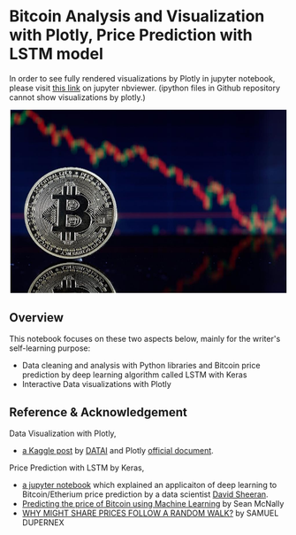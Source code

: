 # Bitcoin Analysis and Visualization with Plotly, Price Prediction with LSTM model
In order to see fully rendered visualizations by Plotly in jupyter notebook, please visit [this link](https://nbviewer.jupyter.org/github/AsunaMasuda/Bitcoin_plotly_keras/tree/master/Bitcoin%20Analysis%20and%20Visualization%20with%20Plotly,%20Price%20Prediction%20with%20Keras.ipynb) on jupyter nbviewer. (ipython files in Github repository cannot show visualizations by plotly.)

<p align="center"><img src = "https://github.com/AsunaMasuda/Bitcoin_plotly_keras/blob/master/bit_image.jpg" width=500></p>

## Overview
This notebook focuses on these two aspects below, mainly for the writer's self-learning purpose:

- Data cleaning and analysis with Python libraries and Bitcoin price prediction by deep learning algorithm called LSTM with Keras
- Interactive Data visualizations with Plotly


## Reference & Acknowledgement
Data Visualization with Plotly,
- [a Kaggle post](https://www.kaggle.com/kanncaa1/plotly-tutorial-for-beginners) by [DATAI](https://www.kaggle.com/kanncaa1) and Plotly [official document](https://plot.ly/python/).

Price Prediction with LSTM by Keras,
- [a jupyter notebook](https://github.com/dashee87/blogScripts/blob/master/Jupyter/2017-11-20-predicting-cryptocurrency-prices-with-deep-learning.ipynb) which explained an applicaiton of deep learning to Bitcoin/Etherium price prediction by a data scientist [David Sheeran](https://dashee87.github.io/about/).
- [Predicting the price of Bitcoin using Machine Learning](http://trap.ncirl.ie/2496/1/seanmcnally.pdf) by Sean McNally
- [WHY MIGHT SHARE PRICES FOLLOW A RANDOM WALK?](https://www.tcd.ie/Economics/assets/pdf/SER/2007/Samuel_Dupernex.pdf) by SAMUEL DUPERNEX
